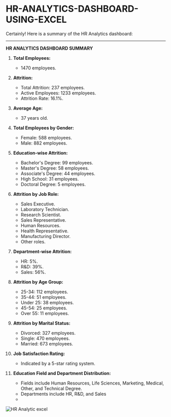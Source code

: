 # HR-ANALYTICS-DASHBOARD-USING-EXCEL

Certainly! Here is a summary of the HR Analytics dashboard:

---

**HR ANALYTICS DASHBOARD SUMMARY**

1. **Total Employees:**
   - 1470 employees.

2. **Attrition:**
   - Total Attrition: 237 employees.
   - Active Employees: 1233 employees.
   - Attrition Rate: 16.1%.

3. **Average Age:**
   - 37 years old.

4. **Total Employees by Gender:**
   - Female: 588 employees.
   - Male: 882 employees.

5. **Education-wise Attrition:**
   - Bachelor's Degree: 99 employees.
   - Master's Degree: 58 employees.
   - Associate's Degree: 44 employees.
   - High School: 31 employees.
   - Doctoral Degree: 5 employees.

6. **Attrition by Job Role:**
   - Sales Executive.
   - Laboratory Technician.
   - Research Scientist.
   - Sales Representative.
   - Human Resources.
   - Health Representative.
   - Manufacturing Director.
   - Other roles.

7. **Department-wise Attrition:**
   - HR: 5%.
   - R&D: 39%.
   - Sales: 56%.

8. **Attrition by Age Group:**
   - 25-34: 112 employees.
   - 35-44: 51 employees.
   - Under 25: 38 employees.
   - 45-54: 25 employees.
   - Over 55: 11 employees.

9. **Attrition by Marital Status:**
   - Divorced: 327 employees.
   - Single: 470 employees.
   - Married: 673 employees.

10. **Job Satisfaction Rating:**
    - Indicated by a 5-star rating system.

11. **Education Field and Department Distribution:**
    - Fields include Human Resources, Life Sciences, Marketing, Medical, Other, and Technical Degree.
    - Departments include HR, R&D, and Sales
    - 

![HR Analytic excel](https://github.com/user-attachments/assets/ae61701d-ed99-4abe-89e5-612dbc013380)














































